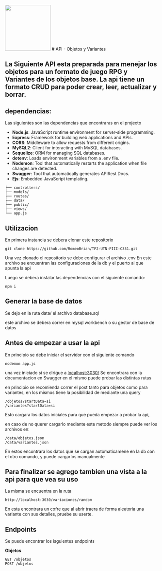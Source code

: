<img src="assets/utn_logo.svg" width="150">
# API - Objetos y Variantes

## La Siguiente API esta preparada para menejar los objetos para un formato de juego RPG y Variantes de los objetos base. La api tiene un formato CRUD para poder crear, leer, actualizar y borrar. 

## dependencias:
Las siguientes son las dependencias que encontraras en el projecto
- **Node.js**: JavaScript runtime environment for server-side programming.
- **Express**: Framework for building web applications and APIs.
- **CORS**: Middleware to allow requests from different origins.
- **MySQL2**: Client for interacting with MySQL databases.
- **Sequelize**: ORM for managing SQL databases.
- **dotenv**: Loads environment variables from a .env file.
- **Nodemon**: Tool that automatically restarts the application when file changes are detected.
- **Swagger**: Tool that automatically generates APIRest Docs.
- **Ejs**: Embedded JavaScript templating.

```plaintext 
├── controllers/  
├── models/       
├── routes/       
├── data/
├── public/
├── views/        
└── app.js     
```

## Utilizacion

En primera instancia se debera clonar este repositorio 
```
git clone https://github.com/RomeoBrian/TP2-UTN-PIII-C331.git
```
Una vez clonado el repositorio se debe configurar el archivo .env
En este archivo se encuentran las configuraciones de la db y el puerto al que apunta la api

Luego se debera instalar las dependencias con el siguiente comando:
```
npm i
```

## Generar la base de datos 

Se dejo en la ruta data/ el archivo database.sql

este archivo se debera correr en mysql workbench o su gestor de base de datos 

## Antes de empezar a usar la api

En principio se debe iniciar el servidor con el siguiente comando

```
nodemon app.js
```

una vez iniciado si se dirigue a [localhost:3030/](http://localhost:3030/) Se encontrara con la documentacion en Swagger en el mismo puede probar las distintas rutas

en principio se recomienda correr el post tanto para objetos como para variantes, en los mismos tiene la posibilidad de mediante una query 
```
/objetos?startData=si
/variantes?startData=si
```

Esto cargara los datos iniciales para que pueda empezar a probar la api, 

en caso de no querer cargarlo mediante este metodo siempre puede ver los archivos en:
```
/data/objetos.json
/data/variantes.json
```

En estos encontrara los datos que se cargan automaticamene en la db con el otro comando, y puede cargarlos manualmente

## Para finalizar se agrego tambien una vista a la api para que vea su uso

La misma se encuentra en la ruta
```
http://localhost:3030/variaciones/random
```

En esta encontrara un cofre que al abrir traera de forma aleatoria una variante con sus detalles, pruebe su userte.

## Endpoints
Se puede encontrar los isguientes endpoints

**Objetos**
```
GET /objetos
POST /objetos
